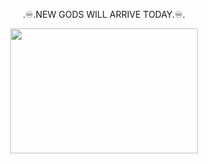 <p style="text-align: center;">  .♾️.NEW GODS WILL ARRIVE TODAY.♾️.</p>
<div id="header" align="center">
  <img src="https://media.newyorker.com/photos/5c756f11d87bdc59781935e0/master/w_2560%2Cc_limit/170403-mukherjee-hero.gif" width="300" height="200"/>
</div>

<div id="header" align="center">
<img src="https://komarev.com/ghpvc/?username=snowleopard17&style=flat-square&color=blue" alt=""/>
</div>
<div id="header" align="center">
</div>
